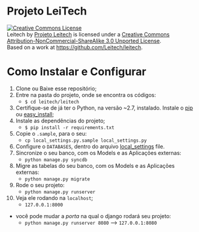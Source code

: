 Projeto LeiTech
=======
<a rel="license" href="http://creativecommons.org/licenses/by-nc-sa/3.0/deed.en_US"><img alt="Creative Commons License" style="border-width:0" src="http://i.creativecommons.org/l/by-nc-sa/3.0/80x15.png" /></a><br /><span xmlns:dct="http://purl.org/dc/terms/" href="http://purl.org/dc/dcmitype/Text" property="dct:title" rel="dct:type">Leitech</span> by <a xmlns:cc="http://creativecommons.org/ns#" href="https://github.com/Leitech/leitech" property="cc:attributionName" rel="cc:attributionURL">Projeto Leitech</a> is licensed under a <a rel="license" href="http://creativecommons.org/licenses/by-nc-sa/3.0/deed.en_US">Creative Commons Attribution-NonCommercial-ShareAlike 3.0 Unported License</a>.<br />Based on a work at <a xmlns:dct="http://purl.org/dc/terms/" href="https://github.com/Leitech/leitech" rel="dct:source">https://github.com/Leitech/leitech</a>.

Como Instalar e Configurar
===============
1. Clone ou Baixe esse repositório;
2. Entre na pasta do projeto, onde se encontra os códigos:
    - `$ cd leitech/leitech`
3. Certifique-se de já ter o Python, na versão ~2.7, instalado. Instale o [pip](http://www.pip-installer.org/en/latest/) ou [easy_install](http://pythonhosted.org/distribute/easy_install.html);
4. Instale as dependências do projeto;
    - `$ pip install -r requirements.txt`
5. Copie o `.sample`, para o seu:
    - `cp local_settings.py.sample local_settings.py`
6. Configure o `DATABASES`, dentro do arquivo [local_settings](https://github.com/Leitech/leitech/blob/master/leitech/settings_local.py.sample#L20) file.
7. Sincronize o seu banco, com os Models e as Aplicações externas:
    - ```python manage.py syncdb```
8. Migre as tabelas do seu banco, com os Models e as Aplicações externas:
    - ```python manage.py migrate```
9. Rode o seu projeto:
    - ```python manage.py runserver```
10. Veja ele rodando na `localhost`; 
    - ```127.0.0.1:8000```

- você pode mudar a  *porta* na qual o django rodará seu projeto: 
    - ```python manage.py runserver 8080``` --> ```127.0.0.1:8080```
